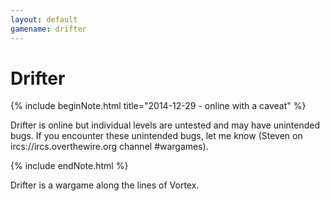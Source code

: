```yaml
---
layout: default
gamename: drifter
---
```

Drifter
=======

{% include beginNote.html title="2014-12-29 - online with a caveat" %}

Drifter is online but individual levels are untested and may have unintended
bugs. If you encounter these unintended bugs, let me know (Steven on
ircs://ircs.overthewire.org channel #wargames).

{% include endNote.html %}

Drifter is a wargame along the lines of Vortex.

